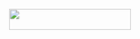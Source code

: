 <p align="center"><a href="https://dashboard.heroku.com/new?template=https://github.com/RUDRA-JAAT/Rudra-Management"> <img src="https://img.shields.io/badge/Deploy%20On%20Heroku-bringle?style=for-the-badge&logo=heroku" width="220" height="38.45"/></a></p>
